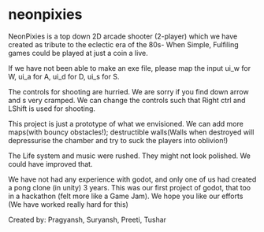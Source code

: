 # neonpixies

NeonPixies is a top down 2D arcade shooter (2-player) which we have created as tribute to the eclectic era of the 80s- When Simple, Fulfiling games could be played at just a coin a live.

If we have not been able to make an exe file, please map the input ui_w for W, ui_a for A, ui_d for D, ui_s for S.

The controls for shooting are hurried. We are sorry if you find down arrow and s very cramped. We can change the controls such that Right ctrl and LShift is used for shooting.

This project is just a prototype of what we envisioned. We can add more maps(with bouncy obstacles!); destructible walls(Walls when destroyed will depressurise the chamber and try to suck the players into oblivion!)

The Life system and music were rushed. They might not look polished. We could have improved that.

We have not had any experience with godot, and only one of us had created a pong clone (in unity) 3 years. This was our first project of godot, that too in a hackathon (felt more like a Game Jam). We hope you like our efforts (We have worked really hard for this)

Created by: Pragyansh, Suryansh, Preeti, Tushar
